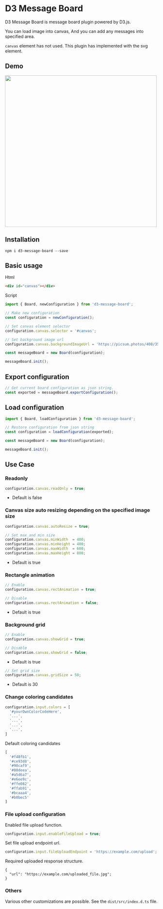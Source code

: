 # D3 Message Board

D3 Message Board is message board plugin powered by D3.js.

You can load image into canvas, And you can add any messages into specified area.

`canvas` element has not used. This plugin has implemented with the svg element.

## Demo

<img src="https://github.com/1105-6601/d3-message-board/blob/master/demo/demo.gif?raw=true" width="500px">

## Installation

```
npm i d3-message-board --save
```

## Basic usage

Html

```html
<div id="canvas"></div>
```

Script

```typescript
import { Board, newConfiguration } from 'd3-message-board';

// Make new configuration
const configuration = newConfiguration();

// Set canvas element selector
configuration.canvas.selector = '#canvas';

// Set background image url
configuration.canvas.backgroundImageUrl = 'https://picsum.photos/400/350';

const messageBoard = new Board(configuration);

messageBoard.init();
```

## Export configuration

```typescript
// Get current board configuration as json string.
const exported = messageBoard.exportConfiguration();
```

## Load configuration

```typescript
import { Board, loadConfiguration } from 'd3-message-board';

// Restore configuration from json string
const configuration = loadConfiguration(exported);

const messageBoard = new Board(configuration);

messageBoard.init();
```

## Use Case

### Readonly

```typescript
configuration.canvas.readOnly = true;
```

- Default is false

### Canvas size auto resizing depending on the specified image size

```typescript
configuration.canvas.autoResize = true;

// Set max and min size 
configuration.canvas.minWidth  = 400;
configuration.canvas.minHeight = 400;
configuration.canvas.maxWidth  = 600;
configuration.canvas.maxHeight = 800;
```

- Default is true

### Rectangle animation

```typescript
// Enable
configuration.canvas.rectAnimation = true;

// Disable
configuration.canvas.rectAnimation = false;
```

- Default is true

### Background grid

```typescript
// Enable
configuration.canvas.showGrid = true;

// Disable
configuration.canvas.showGrid = false;
```

- Default is true

```typescript
// Set grid size
configuration.canvas.gridSize = 50;
```

- Default is 30

### Change coloring candidates

```typescript
configuration.input.colors = [
  '#yourOwnColorCodeHere',
  '...',
  '...',
  '...',
  '...',
]
```

Default coloring candidates

```typescript
[
  '#f48fb1',
  '#ce93d8',
  '#90caf9',
  '#80deea',
  '#a5d6a7',
  '#e6ee9c',
  '#ffe082',
  '#ffab91',
  '#bcaaa4',
  '#b0bec5'
]
```

### File upload configuration

Enabled file upload function.

```typescript
configuration.input.enableFileUpload = true;
```

Set file upload endpoint url.

```typescript
configuration.input.fileUploadEndpoint = 'https://example.com/upload';
```

Required uploaded response structure.

```
{
  "url": "https://example.com/uploaded_file.jpg";
}
```

### Others

Various other customizations are possible. See the `dist/src/index.d.ts` file.
